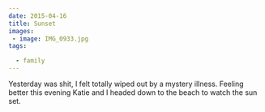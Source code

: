 ```yaml
---
date: 2015-04-16
title: Sunset
images: 
 - image: IMG_0933.jpg
tags:

  - family
---
```

Yesterday was shit, I felt totally wiped out by a mystery illness. Feeling better this evening Katie and I headed down to the beach to watch the sun set.